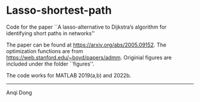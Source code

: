 # Lasso-shortest-path
Code for the paper ``A lasso-alternative to Dijkstra’s algorithm for identifying short paths in networks''

The paper can be found at https://arxiv.org/abs/2005.09152.
The optimization functions are from https://web.stanford.edu/~boyd/papers/admm.
Originial figures are included under the folder ``figures''.

The code works for MATLAB 2019(a,b) and 2022b.


-----
Anqi Dong


